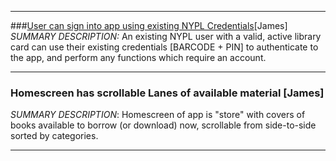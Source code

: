 ***

###[User can sign into app using existing NYPL Credentials](https://app.asana.com/0/12956401148094/12956401148102)[James]
_SUMMARY DESCRIPTION:_ An existing NYPL user with a valid, active library card can use their existing credentials [BARCODE + PIN] to authenticate to the app, and perform any functions which require an account. 
***

### Homescreen has scrollable Lanes of available material [James]
_SUMMARY DESCRIPTION_: Homescreen of app is "store" with covers of books available to borrow (or download) now, scrollable from side-to-side sorted by categories.

***